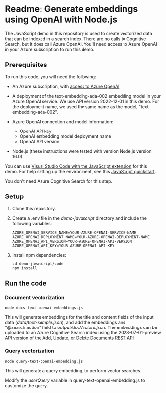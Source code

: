 # Readme: Generate embeddings using OpenAI with Node.js

The JavaScript demo in this repository is used to create vectorized data that can be indexed in a search index. There are no calls to Cognitive Search, but it does call Azure OpenAI. You'll need access to Azure OpenAI in your Azure subscription to run this demo.

## Prerequisites

To run this code, you will need the following:

+ An Azure subscription, with [access to Azure OpenAI](https://aka.ms/oai/access)

+ A deployment of the text-embedding-ada-002 embedding model in your Azure OpenAI service. We use API version 2022-12-01 in this demo. For the deployment name, we used the same name as the model, "text-embedding-ada-002".

+ Azure OpenAI connection and model information:

  + OpenAI API key
  + OpenAI embedding model deployment name
  + OpenAI API version

+ Node.js (these instructions were tested with version Node.js version 16.0)

You can use [Visual Studio Code with the JavaScript extension](https://code.visualstudio.com/docs/nodejs/extensions) for this demo. For help setting up the environment, see this [JavaScript quickstart](https://learn.microsoft.com/azure/search/search-get-started-javascript).

You don't need Azure Cognitive Search for this step.

## Setup

1. Clone this repository.

1. Create a .env file in the *demo-javascript* directory and include the following variables:

   ```
   AZURE_OPENAI_SERVICE_NAME=YOUR-AZURE-OPENAI-SERVICE-NAME
   AZURE_OPENAI_DEPLOYMENT_NAME=YOUR-AZURE-OPENAI-DEPLOYMENT-NAME
   AZURE_OPENAI_API_VERSION=YOUR-AZURE-OPENAI-API-VERSION
   AZURE_OPENAI_API_KEY=YOUR-AZURE-OPENAI-API-KEY
   ```

1. Install npm dependencies:
   ```
   cd demo-javascript/code
   npm install
   ```

## Run the code

### Document vectorization
```node docs-text-openai-embeddings.js```

This will generate embeddings for the title and content fields of the input data (*data/text-sample.json*), and add the embeddings and "@search.action" field to *output/docVectors.json*. The embeddings can be uploaded to an Azure Cognitive Search index using the 2023-07-01-preview API version of the [Add, Update, or Delete Documents REST API](https://learn.microsoft.com/rest/api/searchservice/preview-api/add-update-delete-documents)

### Query vectorization
```node query-text-openai-embedding.js```

This will generate a query embedding, to perform vector searches. 

Modify the *userQuery* variable in query-text-openai-embedding.js to customize the query.
